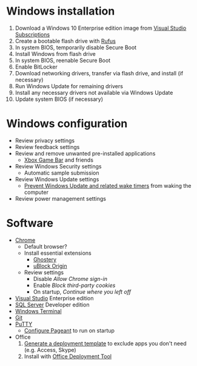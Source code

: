 # Windows installation
1. Download a Windows 10 Enterprise edition image from [Visual Studio Subscriptions][vss-windows]
2. Create a bootable flash drive with [Rufus][rufus]
3. In system BIOS, temporarily disable Secure Boot
4. Install Windows from flash drive
5. In system BIOS, reenable Secure Boot
6. Enable BitLocker
7. Download networking drivers, transfer via flash drive, and install (if necessary)
8. Run Windows Update for remaining drivers
9. Install any necessary drivers not available via Windows Update
10. Update system BIOS (if necessary)

# Windows configuration
- Review privacy settings
- Review feedback settings
- Review and remove unwanted pre-installed applications
  - [Xbox Game Bar][xbox] and friends
- Review Windows Security settings
  - Automatic sample submission
- Review Windows Update settings
  - [Prevent Windows Update and related wake timers][wake-timers] from waking the computer
- Review power management settings

# Software
- [Chrome]
  - Default browser?
  - Install essential extensions
    - [Ghostery][chrome-ghostery]
    - [uBlock Origin][chrome-ublock]
  - Review settings
    - Disable _Allow Chrome sign-in_
    - Enable _Block third-party cookies_
    - On startup, _Continue where you left off_
- [Visual Studio][vss-vs] Enterprise edition
- [SQL Server][vss-sql] Developer edition
- [Windows Terminal][terminal]
- [Git][git]
- [PuTTY][putty]
  - [Configure Pageant][pageant-config] to run on startup
- Office
  1. [Generate a deployment template][odt-config] to exclude apps you don't need (e.g. Access, Skype)
  2. Install with [Office Deployment Tool][odt]


[vss-windows]: https://my.visualstudio.com/Downloads?q=Windows%2010
[vss-vs]: https://my.visualstudio.com/Downloads?q=Visual%20Studio
[vss-sql]: https://my.visualstudio.com/Downloads?q=SQL%20Server
[rufus]: https://github.com/pbatard/rufus
[wake-timers]: https://superuser.com/questions/973009/conclusively-stop-wake-timers-from-waking-windows-10-desktop
[chrome]: https://www.google.com/chrome/
[chrome-ghostery]: https://chrome.google.com/webstore/detail/ghostery-%E2%80%93-privacy-ad-blo/mlomiejdfkolichcflejclcbmpeaniij?hl=en
[chrome-ublock]: https://chrome.google.com/webstore/detail/ublock-origin/cjpalhdlnbpafiamejdnhcphjbkeiagm?hl=en
[terminal]: https://github.com/microsoft/terminal
[xbox]: https://gist.github.com/joshschmelzle/04c57d957c5bb92e85ae9180021b26dc
[odt]: https://www.microsoft.com/en-us/download/details.aspx?id=49117
[odt-config]: https://config.office.com/
[git]: https://git-scm.com/download/win
[putty]: https://www.chiark.greenend.org.uk/~sgtatham/putty/latest.html
[pageant-config]: https://gist.github.com/chunter/3ec25dd802c2163265eacfcb6f53cb7d
